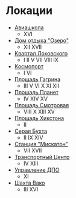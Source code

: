 # Локации

* [Авиашкола](./500030.md)
  * XVI
* [Дом отдыха "Озеро"](./index.md)
  * XII XVII
* [Квартал Лоховского](./520070.md)
  * I   II  V   VII VIII    IX
* [Космопорт](./590015.md)
  * I   VI
* [Площадь Гагрина](./500090.md)
  * III V   VI  X   XI  XII
* [Площадь Планет](./470110.md)
  * IV  XIV XV
* [Площадь Смотровая](./590050.md)
  * VIII    X   XIII    XV
* [Площадь Хикстона](./500070.md)
  * II
* [Серая Бухта](./500150.md)
  * II  IX  XIV
* [Станция "Мискатон"](./500130.md)
  * VII XVII
* [Транспортный Центр](./540130.md)
  * IV  XIII
* [Управление ДПО](./560020.md)
  * XI
* [Шахта Вако](./430140.md)
  * III XVI
